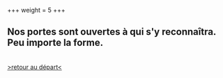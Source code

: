 +++
weight = 5
+++

<h2 class="r-fit-text">Nos portes sont ouvertes à qui s'y reconnaîtra. Peu importe la forme. </h2>

<br>
<a href="#" class="navigate-down"> >retour au départ< </a>
